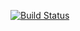 [![Build Status](https://www.travis-ci.com/wmsnote/source-files.svg?branch=master)](https://www.travis-ci.com/github/wmsnote/source-files)












